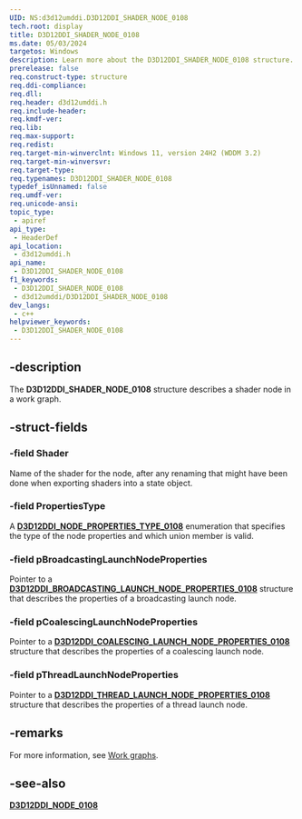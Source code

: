 ```yaml
---
UID: NS:d3d12umddi.D3D12DDI_SHADER_NODE_0108
tech.root: display
title: D3D12DDI_SHADER_NODE_0108
ms.date: 05/03/2024
targetos: Windows
description: Learn more about the D3D12DDI_SHADER_NODE_0108 structure.
prerelease: false
req.construct-type: structure
req.ddi-compliance: 
req.dll: 
req.header: d3d12umddi.h
req.include-header: 
req.kmdf-ver: 
req.lib: 
req.max-support: 
req.redist: 
req.target-min-winverclnt: Windows 11, version 24H2 (WDDM 3.2)
req.target-min-winversvr: 
req.target-type: 
req.typenames: D3D12DDI_SHADER_NODE_0108
typedef_isUnnamed: false
req.umdf-ver: 
req.unicode-ansi: 
topic_type:
 - apiref
api_type:
 - HeaderDef
api_location:
 - d3d12umddi.h
api_name:
 - D3D12DDI_SHADER_NODE_0108
f1_keywords:
 - D3D12DDI_SHADER_NODE_0108
 - d3d12umddi/D3D12DDI_SHADER_NODE_0108
dev_langs:
 - c++
helpviewer_keywords:
 - D3D12DDI_SHADER_NODE_0108
---
```


## -description

The **D3D12DDI_SHADER_NODE_0108** structure describes a shader node in a work graph.

## -struct-fields

### -field Shader

Name of the shader for the node, after any renaming that might have been done when exporting shaders into a state object.

### -field PropertiesType

A [**D3D12DDI_NODE_PROPERTIES_TYPE_0108**](ne-d3d12umddi-d3d12ddi_node_properties_type_0108.md) enumeration that specifies the type of the node properties and which union member is valid.

### -field pBroadcastingLaunchNodeProperties

Pointer to a [**D3D12DDI_BROADCASTING_LAUNCH_NODE_PROPERTIES_0108**](ns-d3d12umddi-d3d12ddi_broadcasting_launch_node_properties_0108.md) structure that describes the properties of a broadcasting launch node.

### -field pCoalescingLaunchNodeProperties

Pointer to a [**D3D12DDI_COALESCING_LAUNCH_NODE_PROPERTIES_0108**](ns-d3d12umddi-d3d12ddi_coalescing_launch_node_properties_0108.md) structure that describes the properties of a coalescing launch node.

### -field pThreadLaunchNodeProperties

Pointer to a [**D3D12DDI_THREAD_LAUNCH_NODE_PROPERTIES_0108**](ns-d3d12umddi-d3d12ddi_thread_launch_node_properties_0108.md) structure that describes the properties of a thread launch node.

## -remarks

For more information, see [Work graphs](/windows-hardware/drivers/display/work-graphs).

## -see-also

[**D3D12DDI_NODE_0108**](ns-d3d12umddi-d3d12ddi_node_0108.md)
